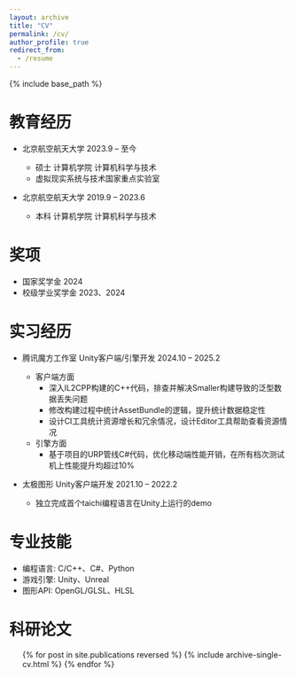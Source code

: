 ```yaml
---
layout: archive
title: "CV"
permalink: /cv/
author_profile: true
redirect_from:
  - /resume
---
```


{% include base_path %}

教育经历
======
* 北京航空航天大学 2023.9 – 至今
  * 硕士 计算机学院 计算机科学与技术
  * 虚拟现实系统与技术国家重点实验室

* 北京航空航天大学 2019.9 – 2023.6
  * 本科 计算机学院 计算机科学与技术

奖项
======
* 国家奖学金 2024
* 校级学业奖学金 2023、2024

实习经历
======
* 腾讯魔方工作室 Unity客户端/引擎开发 2024.10 – 2025.2
  * 客户端方面
    * 深入IL2CPP构建的C++代码，排查并解决Smaller构建导致的泛型数据丢失问题
    * 修改构建过程中统计AssetBundle的逻辑，提升统计数据稳定性
    * 设计CI工具统计资源增长和冗余情况，设计Editor工具帮助查看资源情况
  * 引擎方面
    * 基于项目的URP管线C#代码，优化移动端性能开销，在所有档次测试机上性能提升均超过10%

* 太极图形 Unity客户端开发 2021.10 – 2022.2
  * 独立完成首个taichi编程语言在Unity上运行的demo

专业技能
======
* 编程语言: C/C++、C#、Python
* 游戏引擎: Unity、Unreal
* 图形API: OpenGL/GLSL、HLSL

科研论文
======
  <ul>{% for post in site.publications reversed %}
    {% include archive-single-cv.html %}
  {% endfor %}</ul>
  
